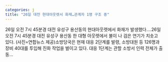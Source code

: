 ```yaml
---
categories: j
title: "26일 대전 현대아웃렛서 화재…관계자 1명 구조 중"
---
```

 26일 오전 7시 45분경 대전 유성구 용산동의 현대아웃렛에서 화재가 발생했다.…26일 오전 7시 45분경 대전 유성구 용산동 한 대형 아웃렛에서 불이 나 검은 연기가 치솟고 있다. (사진=연합뉴스 제공)소방당국은 현재 대응 2단계를 발령, 소방대원 등 126명과 장비 40대를 투입해 진화 작업을 벌이고 있다. 대응 1단계는 관할 소방서 인력 전체가 출동...
